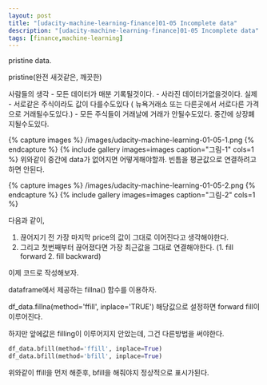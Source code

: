 ```yaml
---
layout: post
title: "[udacity-machine-learning-finance]01-05 Incomplete data"
description: "[udacity-machine-learning-finance]01-05 Incomplete data"
tags: [finance,machine-learning]
---
```

pristine data.

pristine(완전 새것같은, 깨끗한)

사람들의 생각 - 모든 데이터가 매분 기록될것이다.
		   - 사라진 데이터가없을것이다.
실제 - 서로같은 주식이라도 값이 다를수도있다 ( 뉴욕거래소 또는 다른곳에서 서로다른 가격으로 거래될수도있다.)
     - 모든 주식들이 거래날에 거래가 안될수도있다. 중간에 상장폐지될수도있다.


{% capture images %}
	/images/udacity-machine-learning-01-05-1.png
{% endcapture %}
{% include gallery images=images caption="그림-1" cols=1 %}
위와같이 중간에 data가 없어지면 어떻게해야할까.
빈틈을 평균값으로 연결하려고하면 안된다.

{% capture images %}
	/images/udacity-machine-learning-01-05-2.png
{% endcapture %}
{% include gallery images=images caption="그림-2" cols=1 %}

다음과 같이,
1. 끊어지기 전 가장 마지막 price의 값이 그대로 이어진다고 생각해야한다.
2. 그리고 첫번째부터 끊어졌다면 가장 최근값을 그대로 연결해야한다.
(1. fill forward 2. fill backward)

이제 코드로 작성해보자.

dataframe에서 제공하는
fillna() 함수를 이용하자.

df_data.fillna(method='ffill', inplace='TRUE') 해당값으로 설정하면 forward fill이 이루어진다.

하지만 앞에값은 filling이 이루어지지 안았는데, 그건 다른방법을 써야한다.


```python
df_data.bfill(method='ffill', inplace=True)
df_data.bfill(method='bfill', inplace=True)
```


위와같이 ffill을 먼저 해준후, bfill을 해줘야지 정상적으로 표시가된다.